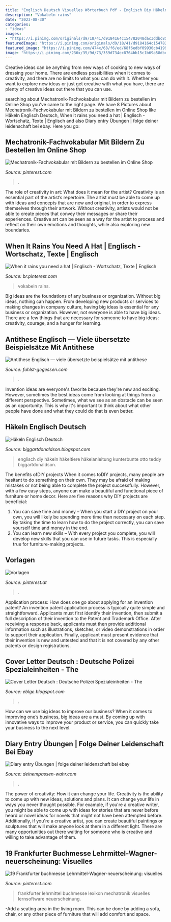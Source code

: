 ```yaml
---
title: "Englisch Deutsch Visuelles Wörterbuch Pdf - Englisch Diy Häkeln Häkeltiere Häkelanleitung Kunterbunte Otto Teddy Biggartdonaldson"
description: "Vokabeln rains"
date: "2023-08-30"
categories:
- "ideas"
images:
- "https://i.pinimg.com/originals/d9/18/41/d9184164c154782048dac3ddbc858a1e.jpg"
featuredImage: "https://i.pinimg.com/originals/d9/18/41/d9184164c154782048dac3ddbc858a1e.jpg"
featured_image: "https://i.pinimg.com/474x/68/f6/ed/68f6edbf09930cb41994de1a5e35376b.jpg"
image: "https://i.pinimg.com/236x/35/9d/73/359d734ec8764bb15c1b69a58dbe48a0.jpg"
---
```



Creative ideas can be anything from new ways of cooking to new ways of dressing your home. There are endless possibilities when it comes to creativity, and there are no limits to what you can do with it. Whether you want to explore new ideas or just get creative with what you have, there are plenty of creative ideas out there that you can use.

	

		
searching about Mechatronik-Fachvokabular mit Bildern zu bestellen im Online Shop you've came to the right page. We have 8 Pictures about Mechatronik-Fachvokabular mit Bildern zu bestellen im Online Shop like Häkeln Englisch Deutsch, When it rains you need a hat | Englisch - Wortschatz, Texte | Englisch and also Diary entry Übungen | folge deiner leidenschaft bei ebay. Here you go:
		
    
## Mechatronik-Fachvokabular Mit Bildern Zu Bestellen Im Online Shop

<img loading=lazy src="https://i.pinimg.com/474x/6f/22/fc/6f22fcd08f68a142af77300503b86db1.jpg" onerror="this.onerror=null;this.src='https://tse2.mm.bing.net/th?id=OIP.9B5ThCdmVbjcEEfuuYg_1QAAAA&amp;pid=15.1';" alt="Mechatronik-Fachvokabular mit Bildern zu bestellen im Online Shop">

_Source: pinterest.com_

>. 

	

The role of creativity in art: What does it mean for the artist?
Creativity is an essential part of the artist’s repertoire. The artist must be able to come up with ideas and concepts that are new and original, in order to express themselves through their artwork. Without creativity, artists would not be able to create pieces that convey their messages or share their experiences. Creative art can be seen as a way for the artist to process and reflect on their own emotions and thoughts, while also exploring new boundaries.

    
## When It Rains You Need A Hat | Englisch - Wortschatz, Texte | Englisch

<img loading=lazy src="https://i.pinimg.com/originals/d9/18/41/d9184164c154782048dac3ddbc858a1e.jpg" onerror="this.onerror=null;this.src='https://tse3.mm.bing.net/th?id=OIP.p4xSIeQFj0lypPT4SaQeFgAAAA&amp;pid=15.1';" alt="When it rains you need a hat | Englisch - Wortschatz, Texte | Englisch">

_Source: br.pinterest.com_

>vokabeln rains. 

	

Big ideas are the foundations of any business or organization. Without big ideas, nothing can happen. From developing new products or services to making changes in company culture, having big ideas is essential for any business or organization. However, not everyone is able to have big ideas. There are a few things that are necessary for someone to have big ideas: creativity, courage, and a hunger for learning.

    
## Antithese Englisch — Viele übersetzte Beispielsätze Mit Antithese

<img loading=lazy src="https://fuhlst-gegessen.com/akcuc/AFj1pLgYBRKsQhDfueFw-gHaE6.jpg" onerror="this.onerror=null;this.src='https://tse1.mm.bing.net/th?id=OIP.XEqqCeswaFTRQSh1b2qF3gAAAA&amp;pid=15.1';" alt="Antithese Englisch — viele übersetzte beispielsätze mit antithese">

_Source: fuhlst-gegessen.com_

>. 

	

Invention ideas are everyone's favorite because they're new and exciting. However, sometimes the best ideas come from looking at things from a different perspective. Sometimes, what we see as an obstacle can be seen as an opportunity. This is why it's important to think about what other people have done and what they could do that is even better.

    
## Häkeln Englisch Deutsch

<img loading=lazy src="https://www.haekeltiere-diy.de/images/product_images/original_images/otto4.jpg" onerror="this.onerror=null;this.src='https://tse1.mm.bing.net/th?id=OIP.VKiuThWUtjcOEMvYmqLroQHaGV&amp;pid=15.1';" alt="Häkeln Englisch Deutsch">

_Source: biggartdonaldson.blogspot.com_

>englisch diy häkeln häkeltiere häkelanleitung kunterbunte otto teddy biggartdonaldson. 

	

The benefits ofDIY projects
When it comes toDIY projects, many people are hesitant to do something on their own. They may be afraid of making mistakes or not being able to complete the project successfully. However, with a few easy steps, anyone can make a beautiful and functional piece of furniture or home decor. Here are five reasons why DIY projects are beneficial: 
1. You can save time and money – When you start a DIY project on your own, you will likely be spending more time than necessary on each step. By taking the time to learn how to do the project correctly, you can save yourself time and money in the end. 
2. You can learn new skills – With every project you complete, you will develop new skills that you can use in future tasks. This is especially true for furniture-making projects.

    
## Vorlagen

<img loading=lazy src="https://i.pinimg.com/236x/35/9d/73/359d734ec8764bb15c1b69a58dbe48a0.jpg" onerror="this.onerror=null;this.src='https://tse3.mm.bing.net/th?id=OIP.gLlGoJ7QOF22TahpguoBxwDrFh&amp;pid=15.1';" alt="Vorlagen">

_Source: pinterest.at_

>. 

	

Application process: How does one go about applying for an invention patent?
An invention patent application process is typically quite simple and straightforward. Applicants must first identify their invention, then submit a full description of their invention to the Patent and Trademark Office. After receiving a response back, applicants must then provide additional information such as illustrations, sketches, or video demonstrations in order to support their application. Finally, applicant must present evidence that their invention is new and untested and that it is not covered by any other patents or design registrations.

    
## Cover Letter Deutsch : Deutsche Polizei Spezialeinheiten - The

<img loading=lazy src="https://i.ebayimg.com/images/g/mgEAAOSwouxe-KPc/s-l300.jpg" onerror="this.onerror=null;this.src='https://tse4.mm.bing.net/th?id=OIP.f9TSF1k8jnL-AqgRHaoXPgAAAA&amp;pid=15.1';" alt="Cover Letter Deutsch : Deutsche Polizei Spezialeinheiten - The">

_Source: eblge.blogspot.com_

>. 

	

How can we use big ideas to improve our business?
When it comes to improving one’s business, big ideas are a must. By coming up with innovative ways to improve your product or service, you can quickly take your business to the next level.

    
## Diary Entry Übungen | Folge Deiner Leidenschaft Bei Ebay

<img loading=lazy src="https://deinempassen-wahr.com/vwo/GeWOlDEi-8t_JPv8MHVQlAHaIJ.jpg" onerror="this.onerror=null;this.src='https://tse1.mm.bing.net/th?id=OIP.GhE5p0xjKzY1aH2mRl5mXAAAAA&amp;pid=15.1';" alt="Diary entry Übungen | folge deiner leidenschaft bei ebay">

_Source: deinempassen-wahr.com_

>. 

	

The power of creativity: How it can change your life.
Creativity is the ability to come up with new ideas, solutions and plans. It can change your life in ways you never thought possible. For example, if you're a creative writer, you might be able to come up with ideas for stories that are never before heard or novel ideas for novels that might not have been attempted before. Additionally, if you're a creative artist, you can create beautiful paintings or sculptures that will make anyone look at them in a different light. There are many opportunities out there waiting for someone who is creative and willing to take advantage of them.

    
## 19 Frankfurter Buchmesse Lehrmittel-Wagner-neuerscheinung: Visuelles

<img loading=lazy src="https://i.pinimg.com/474x/68/f6/ed/68f6edbf09930cb41994de1a5e35376b.jpg" onerror="this.onerror=null;this.src='https://tse2.mm.bing.net/th?id=OIP.T1HqUI7S32BhGXBVMRyhbAAAAA&amp;pid=15.1';" alt="19 Frankfurter buchmesse Lehrmittel-Wagner-neuerscheinung: visuelles">

_Source: pinterest.com_

>frankfurter lehrmittel buchmesse lexikon mechatronik visuelles lernsoftware neuerscheinung. 

	

-Add a seating area in the living room. This can be done by adding a sofa, chair, or any other piece of furniture that will add comfort and space.

